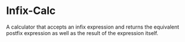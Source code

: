 # Infix-Calc
A calculator that accepts an infix expression and returns the equivalent postfix expression as well as the result of the expression itself.
